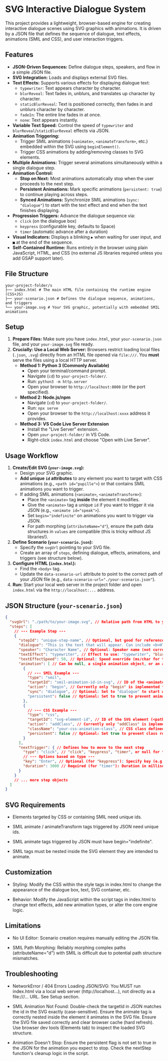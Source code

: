       
# SVG Interactive Dialogue System

This project provides a lightweight, browser-based engine for creating interactive dialogue scenes using SVG graphics with animations. It is driven by a JSON file that defines the sequence of dialogue, text effects, animations (SMIL and CSS), and user interaction triggers.

## Features

*   **JSON-Driven Sequences:** Define dialogue steps, speakers, and flow in a simple JSON file.
*   **SVG Integration:** Loads and displays external SVG files.
*   **Text Effects:** Supports various effects for displaying dialogue text:
    *   `typewriter`: Text appears character by character.
    *   `blurReveal`: Text fades in, unblurs, and translates up character by character.
    *   `staticBlurReveal`: Text is positioned correctly, then fades in and unblurs character by character.
    *   `fadeIn`: The entire line fades in at once.
    *   `none`: Text appears instantly.
*   **Variable Text Speed:** Control the speed of `typewriter` and `blurReveal`/`staticBlurReveal` effects via JSON.
*   **Animation Triggering:**
    *   Trigger SMIL animations (`<animate>`, `<animateTransform>`, etc.) embedded within the SVG using `beginElement()`.
    *   Trigger CSS animations by adding/removing classes to SVG elements.
*   **Multiple Animations:** Trigger several animations simultaneously within a single dialogue step.
*   **Animation Control:**
    *   **Stop on Next:** Most animations automatically stop when the user proceeds to the next step.
    *   **Persistent Animations:** Mark specific animations (`persistent: true`) to continue playing across steps.
    *   **Synced Animations:** Synchronize SMIL animations (`sync: "dialogue"`) to start with the text effect and end when the text finishes displaying.
*   **Progression Triggers:** Advance the dialogue sequence via:
    *   `click` (on the dialogue box)
    *   `keypress` (configurable key, defaults to Space)
    *   `timer` (automatic advance after a duration)
*   **Visual Indicators:** Displays a blinking `▶` when waiting for user input, and `■` at the end of the sequence.
*   **Self-Contained Runtime:** Runs entirely in the browser using plain JavaScript, HTML, and CSS (no external JS libraries required unless you add GSAP support later).

## File Structure

```
your-project-folder/s
├── index.html # The main HTML file containing the runtime engine (CSS+JS)
├── your-scenario.json # Defines the dialogue sequence, animations, and triggers
└── your-image.svg # Your SVG graphic, potentially with embedded SMIL animations
```
      
## Setup

1.  **Prepare Files:** Make sure you have `index.html`, your `your-scenario.json` file, and your `your-image.svg` file ready.
2.  **Crucially: Use a Local Web Server:** Browsers restrict loading local files (`.json`, `.svg`) directly from an HTML file opened via `file:///`. You **must** serve the files using a local HTTP server.
    *   **Method 1: Python 3 (Commonly Available)**
        *   Open your terminal/command prompt.
        *   Navigate (`cd`) to `your-project-folder/`.
        *   Run: `python3 -m http.server`
        *   Open your browser to `http://localhost:8000` (or the port specified).
    *   **Method 2: Node.js/npm**
        *   Navigate (`cd`) to `your-project-folder/`.
        *   Run: `npx serve`
        *   Open your browser to the `http://localhost:xxxx` address it provides.
    *   **Method 3: VS Code Live Server Extension**
        *   Install the "Live Server" extension.
        *   Open `your-project-folder/` in VS Code.
        *   Right-click `index.html` and choose "Open with Live Server".

## Usage Workflow

1.  **Create/Edit SVG (`your-image.svg`):**
    *   Design your SVG graphic.
    *   **Add unique `id` attributes** to any element you want to target with CSS animations (e.g., `<path id="pupille">`) or that contains SMIL animations you want to trigger.
    *   If adding SMIL animations (`<animate>`, `<animateTransform>`):
        *   Place the `<animate>` tag **inside** the element it modifies.
        *   Give the `<animate>` tag a unique `id` if you want to trigger it via JSON (e.g., `<animate id="speak">`).
        *   Set `begin="indefinite"` on animations you want to trigger via JSON.
        *   For path morphing (`attributeName="d"`), ensure the path data structures in `values` are compatible (this is tricky without JS libraries!).
2.  **Define Scenario (`your-scenario.json`):**
    *   Specify the `svgUrl` pointing to your SVG file.
    *   Create an array of `steps`, defining dialogue, effects, animations, and triggers (see structure below).
3.  **Configure HTML (`index.html`):**
    *   Find the `<body>` tag.
    *   Update the `data-scenario-url` attribute to point to the correct path of your JSON file (e.g., `data-scenario-url="./your-scenario.json"`).
4.  **Run:** Start your local web server in the project folder and open `index.html` via the `http://localhost:...` address.

## JSON Structure (`your-scenario.json`)

```json
{
  "svgUrl": "./path/to/your-image.svg", // Relative path from HTML to your SVG file
  "steps": [
    // --- Example Step ---
    {
      "stepId": "unique-step-name", // Optional, but good for reference/debugging
      "dialogue": "This is the text that will appear. Can include <b>HTML</b> tags.", // The dialogue line
      "speaker": "Character Name", // Optional: Speaker name (not currently displayed, but available)
      "textEffect": "typewriter", // Effect to use: "typewriter", "blurReveal", "staticBlurReveal", "fadeIn", "none"
      "textEffectSpeed": 50, // Optional: Speed override (ms/char for typewriter/blur, stagger delay for reveals)
      "animation": [ // Can be null, a single animation object, or an array of objects
        {
          // --- SMIL Example ---
          "type": "smil",
          "targetId": "smil-animation-id-in-svg", // ID of the <animate> tag
          "action": "begin", // Currently only "begin" is implemented for triggering
          "sync": "dialogue", // Optional: Set to "dialogue" to start with text and stop when text finishes.
          "persistent": false // Optional: Set to true to prevent animation from stopping on nextTrigger
        },
        {
          // --- CSS Example ---
          "type": "css",
          "targetId": "svg-element-id", // ID of the SVG element (<path>, <circle>, etc.)
          "action": "addClass", // Currently only "addClass" is implemented
          "className": "your-css-animation-class", // CSS class defined in index.html <style>
          "persistent": false // Optional: Set true to prevent class removal on nextTrigger
        }
      ],
      "nextTrigger": { // Defines how to move to the next step
        "type": "click", // "click", "keypress", "timer", or null for the last step
        // --- Options based on type ---
        "key": "Enter", // Optional (for "keypress"): Specify key (e.g., "Enter", "ArrowRight"). Defaults to Space (" ").
        "duration": 3000 // Required (for "timer"): Duration in milliseconds before auto-advancing.
      }
    }
    // ... more step objects
  ]
}
```
    


## SVG Requirements 

*  Elements targeted by CSS or containing SMIL need unique ids.

*  SMIL animate / animateTransform tags triggered by JSON need unique ids.

*  SMIL animate tags triggered by JSON must have begin="indefinite".

*  SMIL tags must be nested inside the SVG element they are intended to animate.

## Customization

* Styling: Modify the CSS within the style tags in index.html to change the appearance of the dialogue box, text, SVG container, etc.

* Behavior: Modify the JavaScript within the script tags in index.html to change text effects, add new animation types, or alter the core engine logic.

## Limitations

* No UI Editor: Scenario creation requires manually editing the JSON file.

* SMIL Path Morphing: Reliably morphing complex paths (attributeName="d") with SMIL is difficult due to potential path structure mismatches. 


## Troubleshooting

* NetworkError / 404 Errors Loading JSON/SVG: You MUST run index.html via a local web server (http://localhost...), not directly as a file:///... URL. See Setup section.

* SMIL Animation Not Found: Double-check the targetId in JSON matches the id in the SVG exactly (case-sensitive). Ensure the animate tag is correctly nested inside the element it animates in the SVG file. Ensure the SVG file saved correctly and clear browser cache (hard refresh). Use browser dev tools (Elements tab) to inspect the loaded SVG structure.

* Animation Doesn't Stop: Ensure the persistent flag is not set to true in the JSON for the animation you expect to stop. Check the nextStep function's cleanup logic in the script.

